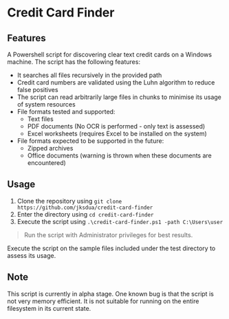 Credit Card Finder
==================

Features
--------

A Powershell script for discovering clear text credit cards on a Windows machine. The script has the following features:

- It searches all files recursively in the provided path
- Credit card numbers are validated using the Luhn algorithm to reduce false positives
- The script can read arbitrarily large files in chunks to minimise its usage of system resources
- File formats tested and supported:
	- Text files
	- PDF documents (No OCR is performed - only text is assessed)
	- Excel worksheets (requires Excel to be installed on the system)
- File formats expected to be supported in the future:
	- Zipped archives
	- Office documents (warning is thrown when these documents are encountered)

Usage
-----

1. Clone the repository using `git clone https://github.com/jksdua/credit-card-finder`
2. Enter the directory using `cd credit-card-finder`
3. Execute the script using `.\credit-card-finder.ps1 -path C:\Users\user`

> Run the script with Administrator privileges for best results.

Execute the script on the sample files included under the test directory to assess its usage.

Note
----

This script is currently in alpha stage. One known bug is that the script is not very memory efficient. It is not suitable for running on the entire filesystem in its current state.